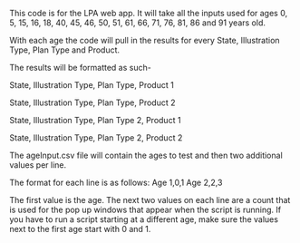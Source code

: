 This code is for the LPA web app. It will take all the inputs used for ages 0, 5, 15, 16, 18, 40, 45, 46, 50, 51, 61, 66, 71, 76, 81, 86 and 91 years old.

With each age the code will pull in the results for every State, Illustration Type, Plan Type and Product.

The results will be formatted as such-

State, Illustration Type, Plan Type, Product 1

State, Illustration Type, Plan Type, Product 2

State, Illustration Type, Plan Type 2, Product 1

State, Illustration Type, Plan Type 2, Product 2

The ageInput.csv file will contain the ages to test and then two additional values per line.

The format for each line is as follows:
Age 1,0,1
Age 2,2,3

The first value is the age. The next two values on each line are a count that is used for the pop up windows that appear when the script is running. If you have to run a script starting at a different age, make sure the values next to the first age start with 0 and 1.

